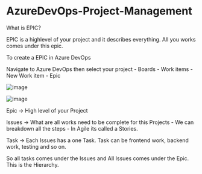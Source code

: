 # AzureDevOps-Project-Management

What is EPIC?

EPIC is a highlevel of your project and it describes everything. All you works comes under this epic.

To create a EPIC in Azure DevOps

Navigate to Azure DevOps then select your project - Boards - Work items - New Work item - Epic

![image](https://github.com/user-attachments/assets/d828149e-5103-4a1f-99ce-8bb5f32a16f3)

![image](https://github.com/user-attachments/assets/65af7bc8-3ac6-49c1-92d4-00bc58887e5b)

Epic -> High level of your Project

Issues -> What are all works need to be complete for this Projects - We can breakdown all the steps - In Agile its called a Stories.

Task -> Each Issues has a one Task. Task can be frontend work, backend work, testing and so on.

So all tasks comes under the Issues and All Issues comes under the Epic. This is the Hierarchy.
